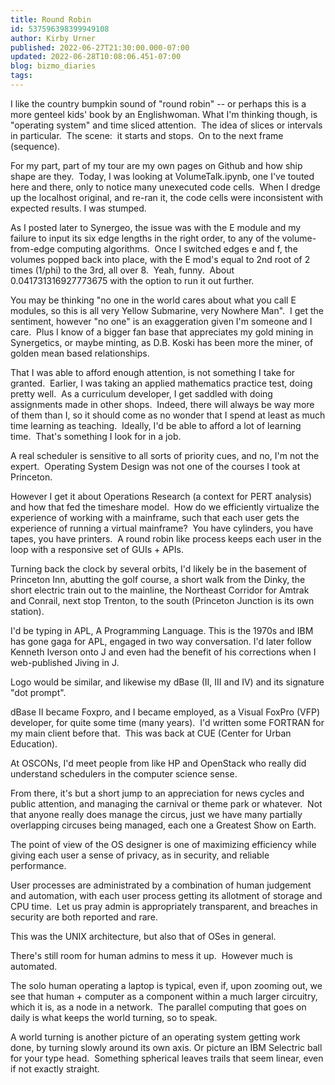 ```yaml
---
title: Round Robin
id: 537596398399949108
author: Kirby Urner
published: 2022-06-27T21:30:00.000-07:00
updated: 2022-06-28T10:08:06.451-07:00
blog: bizmo_diaries
tags: 
---
```


I like the country bumpkin sound of "round robin" -- or perhaps this is a more genteel kids' book by an Englishwoman. What I'm thinking though, is "operating system" and time sliced attention.  The idea of slices or intervals in particular.  The scene:  it starts and stops.  On to the next frame (sequence).

For my part, part of my tour are my own pages on Github and how ship shape are they.  Today, I was looking at VolumeTalk.ipynb, one I've touted here and there, only to notice many unexecuted code cells.  When I dredge up the localhost original, and re-ran it, the code cells were inconsistent with expected results. I was stumped.

As I posted later to Synergeo, the issue was with the E module and my failure to input its six edge lengths in the right order, to any of the volume-from-edge computing algorithms.  Once I switched edges e and f, the volumes popped back into place, with the E mod's equal to 2nd root of 2 times (1/phi) to the 3rd, all over 8.  Yeah, funny.  About 0.041731316927773675 with the option to run it out further.

You may be thinking "no one in the world cares about what you call E modules, so this is all very Yellow Submarine, very Nowhere Man".  I get the sentiment, however "no one" is an exaggeration given I'm someone and I care.  Plus I know of a bigger fan base that appreciates my gold mining in Synergetics, or maybe minting, as D.B. Koski has been more the miner, of golden mean based relationships.

That I was able to afford enough attention, is not something I take for granted.  Earlier, I was taking an applied mathematics practice test, doing pretty well.  As a curriculum developer, I get saddled with doing assignments made in other shops.  Indeed, there will always be way more of them than I, so it should come as no wonder that I spend at least as much time learning as teaching.  Ideally, I'd be able to afford a lot of learning time.  That's something I look for in a job.

A real scheduler is sensitive to all sorts of priority cues, and no, I'm not the expert.  Operating System Design was not one of the courses I took at Princeton.  

However I get it about Operations Research (a context for PERT analysis) and how that fed the timeshare model.  How do we efficiently virtualize the experience of working with a mainframe, such that each user gets the experience of running a virtual mainframe?  You have cylinders, you have tapes, you have printers.  A round robin like process keeps each user in the loop with a responsive set of GUIs + APIs.

Turning back the clock by several orbits, I'd likely be in the basement of Princeton Inn, abutting the golf course, a short walk from the Dinky, the short electric train out to the mainline, the Northeast Corridor for Amtrak and Conrail, next stop Trenton, to the south (Princeton Junction is its own station).  

I'd be typing in APL, A Programming Language. This is the 1970s and IBM has gone gaga for APL, engaged in two way conversation. I'd later follow Kenneth Iverson onto J and even had the benefit of his corrections when I web-published Jiving in J.

Logo would be similar, and likewise my dBase (II, III and IV) and its signature "dot prompt".  

dBase II became Foxpro, and I became employed, as a Visual FoxPro (VFP) developer, for quite some time (many years).  I'd written some FORTRAN for my main client before that.  This was back at CUE (Center for Urban Education).

At OSCONs, I'd meet people from like HP and OpenStack who really did understand schedulers in the computer science sense.  

From there, it's but a short jump to an appreciation for news cycles and public attention, and managing the carnival or theme park or whatever.  Not that anyone really does manage the circus, just we have many partially overlapping circuses being managed, each one a Greatest Show on Earth.

The point of view of the OS designer is one of maximizing efficiency while giving each user a sense of privacy, as in security, and reliable performance.  

User processes are administrated by a combination of human judgement and automation, with each user process getting its allotment of storage and CPU time.  Let us pray admin is appropriately transparent, and breaches in security are both reported and rare.  

This was the UNIX architecture, but also that of OSes in general.

There's still room for human admins to mess it up.  However much is automated.  

The solo human operating a laptop is typical, even if, upon zooming out, we see that human + computer as a component within a much larger circuitry, which it is, as a node in a network.  The parallel computing that goes on daily is what keeps the world turning, so to speak.  

A world turning is another picture of an operating system getting work done, by turning slowly around its own axis. Or picture an IBM Selectric ball for your type head.  Something spherical leaves trails that seem linear, even if not exactly straight.